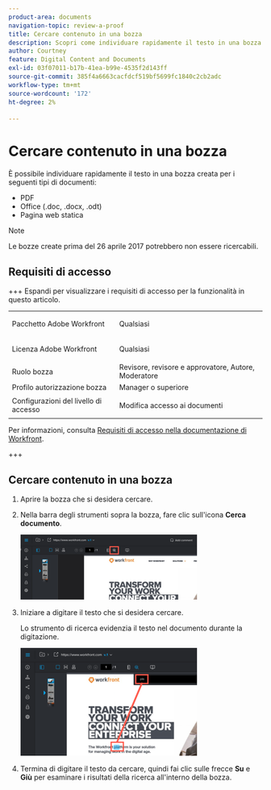 ```yaml
---
product-area: documents
navigation-topic: review-a-proof
title: Cercare contenuto in una bozza
description: Scopri come individuare rapidamente il testo in una bozza.
author: Courtney
feature: Digital Content and Documents
exl-id: 03f07011-b17b-41ea-b99e-4535f2d143ff
source-git-commit: 385f4a6663cacfdcf519bf5699fc1840c2cb2adc
workflow-type: tm+mt
source-wordcount: '172'
ht-degree: 2%

---
```


# Cercare contenuto in una bozza

È possibile individuare rapidamente il testo in una bozza creata per i seguenti tipi di documenti:

* PDF
* Office (.doc, .docx, .odt)
* Pagina web statica

>[!NOTE]
>
>Le bozze create prima del 26 aprile 2017 potrebbero non essere ricercabili.

## Requisiti di accesso

+++ Espandi per visualizzare i requisiti di accesso per la funzionalità in questo articolo.

<table style="table-layout:auto"> 
 <col> 
 <col> 
 <tbody> 
  <tr> 
   <td role="rowheader">Pacchetto Adobe Workfront</td> 
   <td> <p>Qualsiasi</p> </td> 
  </tr> 
  <tr> 
   <td role="rowheader">Licenza Adobe Workfront</td> 
   <td> <p>Qualsiasi</p> </td> 
  </tr> 
  <tr> 
   <td role="rowheader">Ruolo bozza </td> 
   <td>Revisore, revisore e approvatore, Autore, Moderatore</td> 
  </tr> 
  <tr> 
   <td role="rowheader">Profilo autorizzazione bozza </td> 
   <td>Manager o superiore</td> 
  </tr> 
  <tr> 
   <td role="rowheader">Configurazioni del livello di accesso</td> 
   <td> <p>Modifica accesso ai documenti</p> </td> 
  </tr> 
 </tbody> 
</table>

Per informazioni, consulta [Requisiti di accesso nella documentazione di Workfront](/help/quicksilver/administration-and-setup/add-users/access-levels-and-object-permissions/access-level-requirements-in-documentation.md).

+++

## Cercare contenuto in una bozza

1. Aprire la bozza che si desidera cercare.
1. Nella barra degli strumenti sopra la bozza, fare clic sull&#39;icona **Cerca documento**.

   ![Cerca documento](assets/search-document-icon-search-in-proof-350x129.png)

1. Iniziare a digitare il testo che si desidera cercare.

   Lo strumento di ricerca evidenzia il testo nel documento durante la digitazione.

   ![Ricerca_testo_evidenziato_come_tipo_utente.png](assets/search-text-highlighted-as-you-type-350x214.png)

1. Termina di digitare il testo da cercare, quindi fai clic sulle frecce **Su** e **Giù** per esaminare i risultati della ricerca all&#39;interno della bozza.
